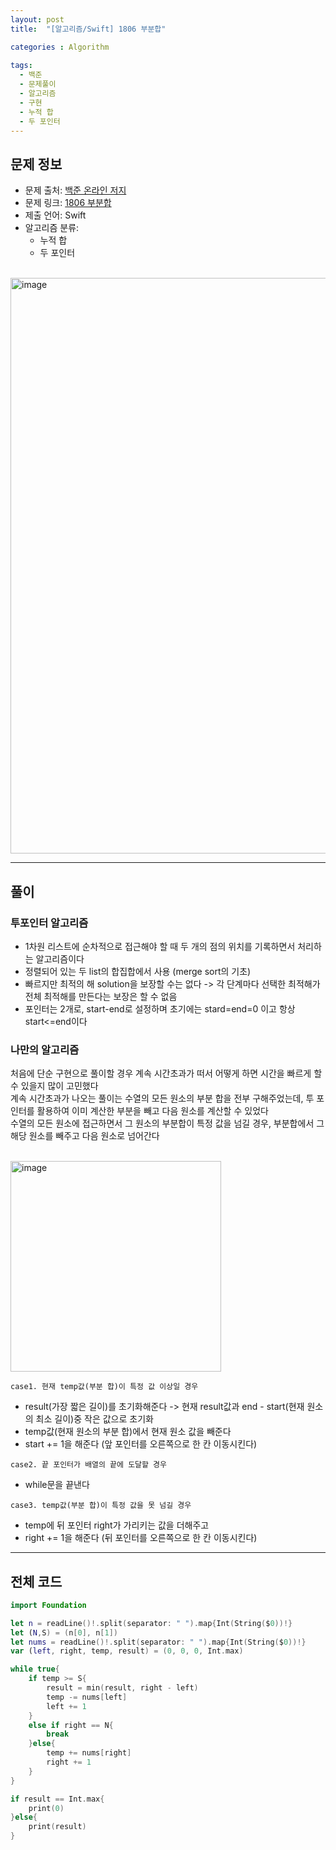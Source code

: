 ```yaml
---
layout: post
title:  "[알고리즘/Swift] 1806 부분합"

categories : Algorithm
  
tags:
  - 백준
  - 문제풀이
  - 알고리즘
  - 구현
  - 누적 합
  - 두 포인터
---
```


## 문제 정보
 - 문제 출처: [백준 온라인 저지](http://boj.kr/)
 - 문제 링크: [1806 부분합](https://www.acmicpc.net/problem/1806)
 - 제출 언어: Swift
 - 알고리즘 분류: 
    - 누적 합
    - 두 포인터

 <br>

<img width="921" alt="image" src="https://user-images.githubusercontent.com/110437548/217720386-56e2c584-b5cb-479f-8933-663fd6f24095.png">    


* * *   
## 풀이
### 투포인터 알고리즘
- 1차원 리스트에 순차적으로 접근해야 할 때 두 개의 점의 위치를 기록하면서 처리하는 알고리즘이다 
- 정렬되어 있는 두 list의 합집합에서 사용 (merge sort의 기초)
- 빠르지만 최적의 해 solution을 보장할 수는 없다 -> 각 단계마다 선택한 최적해가 전체 최적해를 만든다는 보장은 할 수 없음
- 포인터는 2개로, start-end로 설정하며 초기에는 stard=end=0 이고 항상 start<=end이다

### 나만의 알고리즘
처음에 단순 구현으로 풀이할 경우 계속 시간초과가 떠서 어떻게 하면 시간을 빠르게 할 수 있을지 많이 고민했다   
계속 시간초과가 나오는 풀이는 수열의 모든 원소의 부분 합을 전부 구해주었는데, 투 포인터를 활용하여 이미 계산한 부분을 빼고 다음 원소를 계산할 수 있었다   
수열의 모든 원소에 접근하면서 그 원소의 부분합이 특정 값을 넘길 경우, 부분합에서 그 해당 원소를 빼주고 다음 원소로 넘어간다    
<br>

<img width="337" alt="image" src="https://user-images.githubusercontent.com/110437548/217725062-3889ee85-75b3-4899-b75f-17008ed54653.png">   
<br>     

`case1. 현재 temp값(부분 합)이 특정 값 이상일 경우`    
- result(가장 짧은 길이)를 초기화해준다 -> 현재 result값과 end - start(현재 원소의 최소 길이)중 작은 값으로 초기화
- temp값(현재 원소의 부분 합)에서 현재 원소 값을 빼준다
- start += 1을 해준다 (앞 포인터를 오른쪽으로 한 칸 이동시킨다)

`case2. 끝 포인터가 배열의 끝에 도달할 경우`   
- while문을 끝낸다

`case3. temp값(부분 합)이 특정 값을 못 넘길 경우`
- temp에 뒤 포인터 right가 가리키는 값을 더해주고 
- right += 1을 해준다 (뒤 포인터를 오른쪽으로 한 칸 이동시킨다)

* * *    
     
## 전체 코드
```swift
import Foundation

let n = readLine()!.split(separator: " ").map{Int(String($0))!}
let (N,S) = (n[0], n[1])
let nums = readLine()!.split(separator: " ").map{Int(String($0))!}
var (left, right, temp, result) = (0, 0, 0, Int.max)

while true{
    if temp >= S{
        result = min(result, right - left)
        temp -= nums[left]
        left += 1
    }
    else if right == N{
        break
    }else{
        temp += nums[right]
        right += 1
    }
}

if result == Int.max{
    print(0)
}else{
    print(result)
}
```
